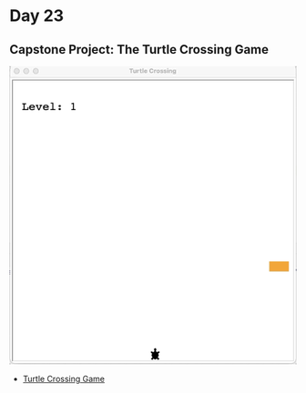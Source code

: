 # Day 23
## Capstone Project: The Turtle Crossing Game

![tcgp.gif](tcgp.gif)

- [Turtle Crossing Game](https://raw.githubusercontent.com/elaguila626/100-Days-of-Python-AngelaYu/main/Day22/main.py)

